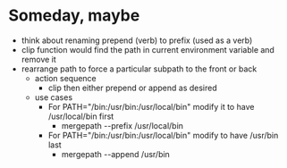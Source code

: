 
# Someday, maybe

+ think about renaming prepend (verb) to prefix (used as a verb)
+ clip function would find the path in current environment variable and remove it
+ rearrange path to force a particular subpath to the front or back
    + action sequence
        + clip then either prepend or append as desired
    + use cases
        + For PATH="/bin:/usr/bin:/usr/local/bin" modify it to have /usr/local/bin first
            + mergepath --prefix /usr/local/bin
        + For PATH="/bin:/usr/bin:/usr/local/bin" modify to have /usr/bin last
            + mergepath --append /usr/bin
